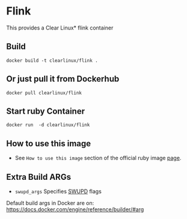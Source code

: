 Flink
==========
This provides a Clear Linux* flink container

Build
-----
```
docker build -t clearlinux/flink .
```

Or just pull it from Dockerhub
---------------------------
```
docker pull clearlinux/flink
```

Start ruby Container
-----------------------
```
docker run  -d clearlinux/flink
```

How to use this image
---------------------
- See ``How to use this image`` section of the official ruby image [page](https://hub.docker.com/_/flink).

Extra Build ARGs
----------------
- ``swupd_args`` Specifies [SWUPD](https://github.com/clearlinux/swupd-client/blob/master/docs/swupd.1.rst#options) flags

Default build args in Docker are on: https://docs.docker.com/engine/reference/builder/#arg
